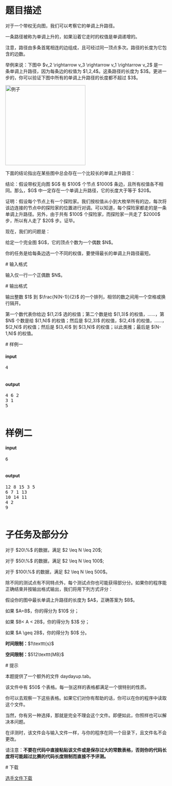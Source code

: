 # 题目描述

<p>对于一个带权无向图，我们可以考察它的单调上升路径。</p>
<p>一条路径被称为单调上升的，如果沿着它走时的权值是单调递增的。</p>
<p>注意，路径由多条首尾相连的边组成，且可经过同一顶点多次。路径的长度为它包含的边数。</p>
<p>举例来说：下图中 $v_2 \rightarrow v_3 \rightarrow v_1 \rightarrow v_2$ 是一条单调上升路径，因为每条边的权值为 $1,2,4$。这条路径的长度为 $3$。更进一步的，你可以验证下图中所有的单调上升路径的长度都不超过 $3$。</p>
<p><img class="img-responsive center-block" width="250" src="source/uoj/201/img/aHR0cDovL2ltZy51b2ouYWMvcHJvYmxlbS8yMDEvZGF5ZGF5dXAtZXhhbXBsZS5wbmc=.png" alt="例子"/></p>
<p>下面的结论指出在某些图中总会存在一个比较长的单调上升路径：</p>
<p>结论：假设带权无向图 $G$ 有 $100$ 个节点 $1000$ 条边，且所有权值各不相同。那么，$G$ 中一定存在一个单调上升路径，它的长度大于等于 $20$。</p>
<p>证明：假设每个节点上有一个探险家。我们按权值从小到大枚举所有的边，每次将该边连接的节点中的探险家的位置进行对调。可以知道，每个探险家都走的是一条单调上升路径。另外，由于共有 $100$ 个探险家，而探险家一共走了 $2000$ 步，所以有人走了 $20$ 步。证毕。</p>
<p>现在，我们的问题是：</p>
<p>给定一个完全图 $G$，它的顶点个数为一个偶数 $N$。</p>
<p>你的任务是给每条边选一个不同的权值，要使得最长的单调上升路径最短。</p>
# 输入格式


<p>输入仅一行一个正偶数 $N$。</p>
# 输出格式


<p>输出整数 $1$ 到 $\frac{N(N-1)}{2}$ 的一个排列，相邻的数之间用一个空格或换行隔开。</p>
<p>第一个数代表你给边 $(1,2)$ 选的权值；第二个数是给 $(1,3)$ 的权值，……，第 $N$ 个数是给 $(1,N)$ 的权值；然后是 $(2,3)$ 的权值，$(2,4)$ 的权值，……，$(2,N)$ 的权值；然后是 $(3,4)$ 到 $(3,N)$ 的权值；以此类推；最后是 $(N-1,N)$ 的权值。</p>
# 样例一


<h4>input</h4>
<pre>4

</pre>

<h4>output</h4>
<pre>4 6 2
3 1
5

</pre>

# 样例二


<h4>input</h4>
<pre>6

</pre>

<h4>output</h4>
<pre>12 8 15 3 5
6 7 1 13
10 14 11
4 2
9

</pre>

# 子任务及部分分


<p>对于 $20\%$ 的数据，满足 $2 \leq N \leq 20$;</p>
<p>对于 $50\%$ 的数据，满足 $2 \leq N \leq 100$;</p>
<p>对于 $100\%$ 的数据，满足 $2 \leq N \leq 500$。</p>
<p>除不同的测试点有不同特点外，每个测试点你也可能获得部分分。如果你的程序能正确结束并按输出格式输出，我们将用下列方式评分：</p>
<p>假设你的图中最长单调上升路径的长度为 $A$，正确答案为 $B$。</p>
<p>如果 $A=B$，你的得分为 $10$ 分；</p>
<p>如果 $B&lt; A &lt; 2B$，你的得分为 $3$ 分；</p>
<p>如果 $A \geq 2B$，你的得分为 $0$ 分。</p>
<p><strong>时间限制：</strong>$1\texttt{s}$</p>
<p><strong>空间限制：</strong>$512\texttt{MB}$</p>
# 提示


<p>本题提供了一个额外的文件 daydayup.tab。</p>
<p>该文件中有 $50$ 个表格。每一张这样的表格都满足一个很特别的性质。</p>
<p>你可以去观察一下这些表格。如果它们对你有帮助的话，你可以在你的程序中读取这个文件。</p>
<p>当然，你有另一种选择，那就是完全不理会这个文件。即便如此，你照样也可以解决本问题。</p>
<p>在评测时，该文件会与输入文件一样，与你的程序在同一个目录下，且文件名不会更改。</p>
<p>请注意：<strong>不要在代码中直接粘贴该文件或是保存过大的常数表格，否则你的代码长度将可能超过比赛的代码长度限制而直接不予评测。</strong></p>
# 下载


<p><a href="/download.php?type=problem&amp;id=201">选手文件下载</a></p>
